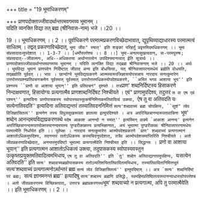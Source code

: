 +++
title = "19 भूमाधिकरणम्"

+++
प्राणपदोक्ताज्जीवादर्थान्तरमवगमय्य भूमानम् ।  
यदिति व्यनक्ति विद्या तत् ब्रह्म (श्रीनिवास-नाम) भजे ।।20 ।।  
  
19 ।। भूमाधिकरणम् ।। 2 ।। पूर्वाधिकरणे परमात्मप्रकरणविच्छेदाभावात्, द्युपृथिव्याद्याधारस्य परमात्मत्वं साधितम् । तद्वत् प्रकरणाविच्छेदात्, `भूमा जीवः" स्यात्' इति शङ्कां परिहर्तुं प्रवृत्तमिदमधिकरणम् ।। भूमा संप्रसादादध्युपदेशात् ।। 1-3-7 ।। [धर्मोपपत्तेश्च ।। 8 ।।] भूमा-अनल्पसुखत्ववान्, सः-परमपुरुषः; संप्रसादात्--जीवात्मनः, अधि--अधिकतया अर्थान्तरत्वेन उपदिश्यमानत्वात् ईति सूत्रार्थः ।। प्राणपदोक्ताज्जीवादर्थान्तरमवगमय्य भूमानम् । यदिति व्यनक्ति विद्या तद्ब्रह्म श्रीनिवासनाम् भजे ।। 20 ।। अर्थः । भूमविद्या भूमानं प्राणपदेन निर्दिष्टात् जीवात् अन्य इति बोधयित्वा, यत् श्रीनिवासापरनामधेयं ब्रह्मेति वोधयति, तद्ब्रह्मोति पूर्ववत् ।। भावः । छान्दोग्ये भूमविद्याप्रकरणे आत्मस्वरूपजिज्ञासयोपसन्नाय नारदाय सनत्कुमारेण उत्तरोत्तरप्रश्नप्रतिवचनक्रमेण पूर्वस्मात् पूर्वस्मात् उत्तरोत्तरमधिकस्योपदेशप्रकरणे, ``अस्ति भगव आशाया भूय'' इति प्रश्नस्य ``प्राणो वा आशाया भूयान्'' इति प्रतिवचनं" दृश्यते । तत्र`प्राण' शब्दनिर्दिष्टस्य हिसाकरणे निन्दाक्षवणात्, हिसायोग्यः प्रत्यगात्मैव प्राणशाब्दनिर्दिषट निश्चीयते । एवं" प्राणामुपदिश्य, तदुत्तरं ``स वा एष एवं पश्यन्'' इत्यादिना प्राणोपासकस्य स्वोपास्यवस्तूत्कर्षनिमित्तकमतिवादित्वं उक्त्वा, ``ऐष तु वा अतिवदति यः सत्येनातिवदति'' इत्यादिना अतिवाद्यन्तरं तस्यातिवदननिमित्तं `सत्य'शब्दवाच्यं ब्रह्म चोपक्षिप्य, ``सुशं" त्वेव विजिज्ञासितव्यं'' इत्यनेन तस्य विपुलसुखरूपता ज्ञातव्या इत्युपदिश्यते । अत्र अपरिच्छिन्नानन्दरूपतावाचिना `भूम' शब्देन आनन्दमयविद्याप्रकरणस्थे ``यदेष आकाश आनन्दो न स्यात्'' इत्यस्मिन् वाक्ये `आकाश आनन्द' इत्यनेन अपरिच्छिन्नानन्दरूपतयोक्तस्यानन्दमयस्य पुण्डरीकाक्षस्य प्रत्यभिज्ञानात्, अयं भूमात्मा पुण्डरीकाक्षः श्रीनिवासापरनामधेयः परमात्मेति निर्धार्यत इति ।। पूर्वपक्षः । नारदाय सनत्कुमारेण आत्मोपदेशप्रकरणे `प्राण' शब्दवाच्यं प्रत्यगात्मानं आशातोऽधिकमुपदिश्य, तदनन्तरं ततोऽधिकस्य कस्यचिदनुपदेशात्, तत्रैव आत्मोपदेशसमाप्तिरिति निश्चीयते । अतो जीवप्रकरणाविच्छेदात्, अनन्तरमुपदिष्टो भूमात्मा प्रत्यगात्मैवेति निश्चीयत इति ।। सिद्धान्तः । ``प्रणो वा आशाया भूयान्'' इति प्रत्यगात्मन आशातोऽधिकत्वं उक्त्वा, तदुपासकस्य स्वोपास्यवस्तुन उत्कृष्ताप्रयुक्तमतिवादित्वमभिधाय, ``एष तु वा अतिवदति'' इति `तु' शब्देन अतिवाद्यान्तरमुपक्षिप्य, ``यःसत्येन अतिवदति'' इति `सत्य' शब्दवाच्यब्रह्मोपासकस्य ततोऽप्यतिशयितातिवादितामभिधाय, तस्यातिवादितानिमित्तभूतं `सत्य'शब्दवाच्यं प्रत्यगात्मनोऽर्थान्तरं ब्रह्म ``सत्यं त्वेव विजिज्ञासितव्यं'' इत्युपदिष्टम् ।। अत्र `सत्य' शब्दनिर्दिष्टं परं ब्रह्म; ``सत्यं ज्ञानमनन्तं ब्रह्म'' इत्यादिषु `सत्य'शब्दस्य ब्रह्मणि प्रसिद्धेः, स्वमहिमप्रतिष्ठितत्वरूपानन्याधारत्वोपपत्तेश्च । अतो जीवप्रकरणस्य विच्छिन्नत्वात्, उत्तरत्र ब्रह्मप्रकरणस्थ`भूम' शब्दवाच्यो न प्रत्यगात्मा, अपि तु परमात्मैवेति ।। इति भूमाधिकरणम् ।। 2 ।।